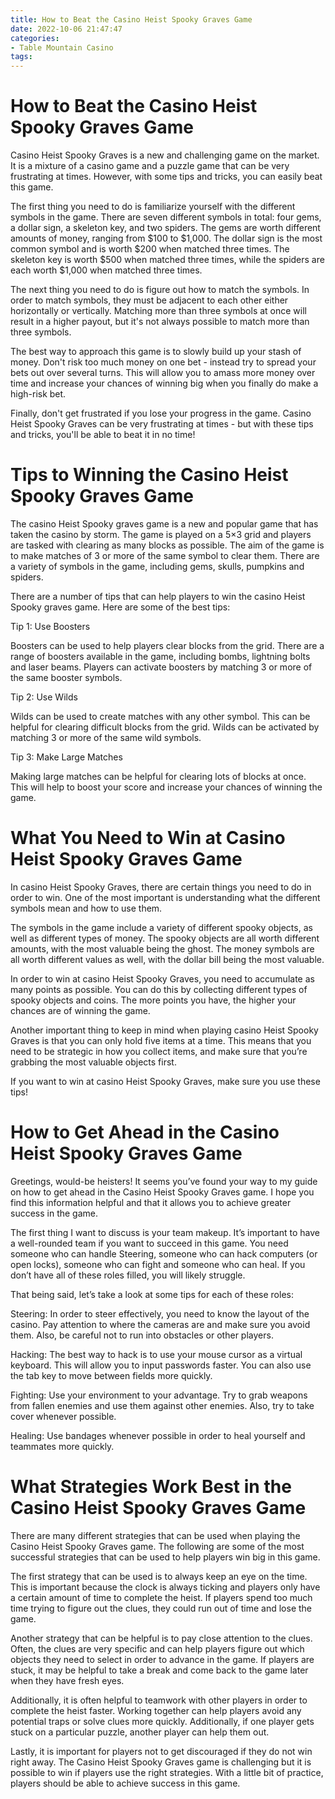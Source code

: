 ```yaml
---
title: How to Beat the Casino Heist Spooky Graves Game
date: 2022-10-06 21:47:47
categories:
- Table Mountain Casino
tags:
---
```



#  How to Beat the Casino Heist Spooky Graves Game

Casino Heist Spooky Graves is a new and challenging game on the market. It is a mixture of a casino game and a puzzle game that can be very frustrating at times. However, with some tips and tricks, you can easily beat this game.

The first thing you need to do is familiarize yourself with the different symbols in the game. There are seven different symbols in total: four gems, a dollar sign, a skeleton key, and two spiders. The gems are worth different amounts of money, ranging from $100 to $1,000. The dollar sign is the most common symbol and is worth $200 when matched three times. The skeleton key is worth $500 when matched three times, while the spiders are each worth $1,000 when matched three times.

The next thing you need to do is figure out how to match the symbols. In order to match symbols, they must be adjacent to each other either horizontally or vertically. Matching more than three symbols at once will result in a higher payout, but it's not always possible to match more than three symbols.

The best way to approach this game is to slowly build up your stash of money. Don't risk too much money on one bet - instead try to spread your bets out over several turns. This will allow you to amass more money over time and increase your chances of winning big when you finally do make a high-risk bet.

Finally, don't get frustrated if you lose your progress in the game. Casino Heist Spooky Graves can be very frustrating at times - but with these tips and tricks, you'll be able to beat it in no time!

#  Tips to Winning the Casino Heist Spooky Graves Game

The casino Heist Spooky graves game is a new and popular game that has taken the casino by storm. The game is played on a 5×3 grid and players are tasked with clearing as many blocks as possible. The aim of the game is to make matches of 3 or more of the same symbol to clear them. There are a variety of symbols in the game, including gems, skulls, pumpkins and spiders.

There are a number of tips that can help players to win the casino Heist Spooky graves game. Here are some of the best tips:

Tip 1: Use Boosters

Boosters can be used to help players clear blocks from the grid. There are a range of boosters available in the game, including bombs, lightning bolts and laser beams. Players can activate boosters by matching 3 or more of the same booster symbols.

Tip 2: Use Wilds

Wilds can be used to create matches with any other symbol. This can be helpful for clearing difficult blocks from the grid. Wilds can be activated by matching 3 or more of the same wild symbols.

Tip 3: Make Large Matches

Making large matches can be helpful for clearing lots of blocks at once. This will help to boost your score and increase your chances of winning the game.

#  What You Need to Win at Casino Heist Spooky Graves Game

In casino Heist Spooky Graves, there are certain things you need to do in order to win. One of the most important is understanding what the different symbols mean and how to use them.

The symbols in the game include a variety of different spooky objects, as well as different types of money. The spooky objects are all worth different amounts, with the most valuable being the ghost. The money symbols are all worth different values as well, with the dollar bill being the most valuable.

In order to win at casino Heist Spooky Graves, you need to accumulate as many points as possible. You can do this by collecting different types of spooky objects and coins. The more points you have, the higher your chances are of winning the game.

Another important thing to keep in mind when playing casino Heist Spooky Graves is that you can only hold five items at a time. This means that you need to be strategic in how you collect items, and make sure that you’re grabbing the most valuable objects first.

If you want to win at casino Heist Spooky Graves, make sure you use these tips!

#  How to Get Ahead in the Casino Heist Spooky Graves Game

Greetings, would-be heisters! It seems you’ve found your way to my guide on how to get ahead in the Casino Heist Spooky Graves game. I hope you find this information helpful and that it allows you to achieve greater success in the game.

The first thing I want to discuss is your team makeup. It’s important to have a well-rounded team if you want to succeed in this game. You need someone who can handle Steering, someone who can hack computers (or open locks), someone who can fight and someone who can heal. If you don’t have all of these roles filled, you will likely struggle.

That being said, let’s take a look at some tips for each of these roles:

Steering: In order to steer effectively, you need to know the layout of the casino. Pay attention to where the cameras are and make sure you avoid them. Also, be careful not to run into obstacles or other players.

Hacking: The best way to hack is to use your mouse cursor as a virtual keyboard. This will allow you to input passwords faster. You can also use the tab key to move between fields more quickly.

Fighting: Use your environment to your advantage. Try to grab weapons from fallen enemies and use them against other enemies. Also, try to take cover whenever possible.

Healing: Use bandages whenever possible in order to heal yourself and teammates more quickly.

#  What Strategies Work Best in the Casino Heist Spooky Graves Game


There are many different strategies that can be used when playing the Casino Heist Spooky Graves game. The following are some of the most successful strategies that can be used to help players win big in this game.

The first strategy that can be used is to always keep an eye on the time. This is important because the clock is always ticking and players only have a certain amount of time to complete the heist. If players spend too much time trying to figure out the clues, they could run out of time and lose the game.

Another strategy that can be helpful is to pay close attention to the clues. Often, the clues are very specific and can help players figure out which objects they need to select in order to advance in the game. If players are stuck, it may be helpful to take a break and come back to the game later when they have fresh eyes.

Additionally, it is often helpful to teamwork with other players in order to complete the heist faster. Working together can help players avoid any potential traps or solve clues more quickly. Additionally, if one player gets stuck on a particular puzzle, another player can help them out.

Lastly, it is important for players not to get discouraged if they do not win right away. The Casino Heist Spooky Graves game is challenging but it is possible to win if players use the right strategies. With a little bit of practice, players should be able to achieve success in this game.